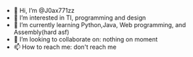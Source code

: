 - 👋 Hi, I’m @J0ax771zz
- 👀 I’m interested in TI, programming and design
- 🌱 I’m currently learning Python,Java, Web programming, and Assembly(hard asf)
- 💞️ I’m looking to collaborate on: nothing on moment
- 📫 How to reach me: don't reach me

<!---
J0ax771zz/J0ax771zz is a ✨ special ✨ repository because its `README.md` (this file) appears on your GitHub profile.
You can click the Preview link to take a look at your changes.
--->
